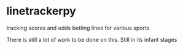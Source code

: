 # linetrackerpy
tracking scores and odds betting lines for various sports

There is still a lot of work to be done on this. Still in its infant stages
